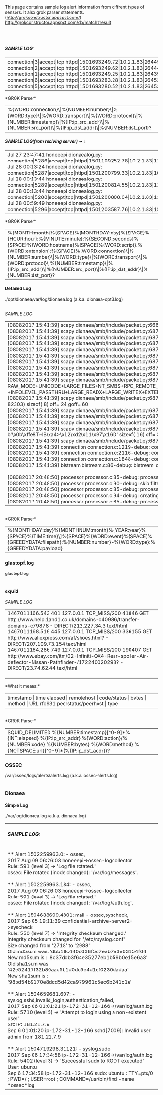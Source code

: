 This page contains sample log alert information from diffrent types of sensors. It also grok parser statements. (http://grokconstructor.appspot.com/)<br />
http://grokconstructor.appspot.com/do/match#result<br />
<br />




<br />
<h5>SAMPLE LOG:</h5>
<table><tr><td>
connection|3|accept|tcp|httpd|1501693249.72|10.2.1.83|26445|10.2.1.99|80<br />
connection|2|accept|tcp|httpd|1501693249.62|10.2.1.83|26444|10.2.1.99|80<br />
connection|1|accept|tcp|httpd|1501693249.25|10.2.1.83|26439|10.2.1.99|80<br />
connection|6|accept|tcp|httpd|1501693283.28|10.2.1.83|26452|10.2.1.99|80<br />
connection|5|accept|tcp|httpd|1501693280.52|10.2.1.83|26453|10.2.1.99|80<br />
</td></tr></table>
*GROK Parser*<br />
<table><tr><td>
%{WORD:connection}\|%{NUMBER:number}\|%{WORD:type}\|%{WORD:transport}\|%{WORD:protocol}\|%{NUMBER:timestamp}\|%{IP:ip_src_addr}\|%{NUMBER:src_port}\|%{IP:ip_dst_addr}\|%{NUMBER:dst_port}?
</td></tr></table>

<h5>SAMPLE LOG(from reciving server) -> :</h5>
<table><tr><td>
Jul 27 23:47:41 honeeepi dionaealog.py: connection|5286|accept|tcp|httpd|1501199252.78|10.2.1.83|1762|10.2.1.99|80<br />
Jul 28 00:13:24 honeeepi dionaealog.py: connection|5287|accept|tcp|httpd|1501200799.33|10.2.1.83|1084|10.2.1.99|80<br />
Jul 28 00:13:44 honeeepi dionaealog.py: connection|5289|accept|tcp|httpd|1501200814.55|10.2.1.83|1126|10.2.1.99|80<br />
Jul 28 00:13:44 honeeepi dionaealog.py: connection|5288|accept|tcp|httpd|1501200808.64|10.2.1.83|1116|10.2.1.99|80<br />
Jul 28 00:59:49 honeeepi dionaealog.py: connection|5296|accept|tcp|httpd|1501203587.76|10.2.1.83|1556|10.2.1.99|80<br />
</td></tr></table>
*GROK Parser*<br />
<table><tr><td>
%{MONTH:month}%{SPACE}%{MONTHDAY:day}%{SPACE}%{HOUR:hour}:%{MINUTE:minute}:%{SECOND:seconds}%{SPACE}%{WORD:hostname}%{SPACE}%{WORD:script}.%{WORD:extension}:%{SPACE}%{WORD:connection}\|%{NUMBER:number}\|%{WORD:type}\|%{WORD:transport}\|%{WORD:protocol}\|%{NUMBER:timestamp}\|%{IP:ip_src_addr}\|%{NUMBER:src_port}\|%{IP:ip_dst_addr}\|%{NUMBER:dst_port}?
</td></tr></table>


<h4>Detailed Log</h4>
./opt/dionaea/var/log/dionaea.log (a.k.a. dionaea-opt3.log)<br />
<br />

*SAMPLE LOG:*<br />
<table><tr><td>
[08082017 15:41:39] scapy dionaea/smb/include/packet.py:666-debug: ###[ SMB Negociate Response sizeof(53) ]###  <br />
[08082017 15:41:39] scapy dionaea/smb/include/packet.py:687-debug:         WordCount           = 17              sizeof(  1) off=  0 goff= 36 <br />
[08082017 15:41:39] scapy dionaea/smb/include/packet.py:687-debug:         DialectIndex        = 9               sizeof(  2) off=  1 goff= 37 <br />
[08082017 15:41:39] scapy dionaea/smb/include/packet.py:687-debug:         SecurityMode        = 0x3             sizeof(  1) off=  3 goff= 39 <br />
[08082017 15:41:39] scapy dionaea/smb/include/packet.py:687-debug:         MaxMPXCount         = 1               sizeof(  2) off=  4 goff= 40 <br />
[08082017 15:41:39] scapy dionaea/smb/include/packet.py:687-debug:         MaxVCs              = 1               sizeof(  2) off=  6 goff= 42 <br />
[08082017 15:41:39] scapy dionaea/smb/include/packet.py:687-debug:         MaxBufferS          = 4096            sizeof(  4) off=  8 goff= 44 <br />
[08082017 15:41:39] scapy dionaea/smb/include/packet.py:687-debug:         MaxRawBuffer        = 65536           sizeof(  4) off= 12 goff= 48 <br />
[08082017 15:41:39] scapy dionaea/smb/include/packet.py:687-debug:         SessionKey          = 0               sizeof(  4) off= 16 goff= 52 <br />
[08082017 15:41:39] scapy dionaea/smb/include/packet.py:687-debug:         Capabilities        = RAW_MODE+UNICODE+LARGE_FILES+NT_SMBS+RPC_REMOTE_APIS+STATUS32+LEVEL_II_OPLOCKS+LOCK_AND_READ+NT_FIND +INFOLEVEL_PASSTHRU+LARGE_READX+LARGE_WRITEX+EXTENDED_SECURITY sizeof(  4) off= 20 goff= 56 <br />
[08082017 15:41:39] scapy dionaea/smb/include/packet.py:687-debug:         SystemTime          = datetime.datetime(2017, 8, 8, 14, 15, 27, 82303) sizeof(  8) off= 24 goff= 60 <br />
[08082017 15:41:39] scapy dionaea/smb/include/packet.py:687-debug:         SystemTimeZone      = 50431           sizeof(  2) off= 32 goff= 68 <br />
[08082017 15:41:39] scapy dionaea/smb/include/packet.py:687-debug:         KeyLength           = 0               sizeof(  1) off= 34 goff= 70 <br />
[08082017 15:41:39] scapy dionaea/smb/include/packet.py:687-debug:         ByteCount           = None            sizeof(  2) off= 35 goff= 71 <br />
[08082017 15:41:39] scapy dionaea/smb/include/packet.py:687-debug:         ServerGUID          = b'\x0b\xffe8T~lB\xa4>\x12\xd2\x11\x97\x16D' sizeof( 16) off= 37 goff= 73 <br />
[08082017 15:41:39] scapy dionaea/smb/include/packet.py:687-debug:         SecurityBlob        = b''             sizeof(  0) off= 53 goff= 89 <br />
[08082017 15:41:39] connection connection.c:1219-debug: connection_send con 0x1f3edb0 data 0x1cb9e30 size 89 <br />
[08082017 15:41:39] connection connection.c:2116-debug: connection_tcp_io_out_cb con 0x1f3edb0 <br />
[08082017 15:41:39] connection connection.c:1848-debug: connection_throttle_update con 0x1f3edb0 thr 0x1f3f1a0 bytes 89 <br />
[08082017 15:41:39] bistream bistream.c:86-debug: bistream_data_add bs 0x1ebd720 dir 1 data 0x1f125c8 size 89 <br />
 <br />
[08082017 20:48:50] processor processor.c:85-debug: processor_data_creation con 0x1a53e30 pd 0x16ea6c0 node 0xdfce30 <br />
[08082017 20:48:50] processor processor.c:90-debug: skip filter <br />
[08082017 20:48:50] processor processor.c:85-debug: processor_data_creation con 0x1a53e30 pd 0x16ea6c0 node 0xdfce60 <br />
[08082017 20:48:50] processor processor.c:94-debug: creating filter <br />
[08082017 20:48:50] processor processor.c:85-debug: processor_data_creation con 0x1a53e30 pd 0x1694528 node 0xdfce78 <br />


</td></tr></table>
<br />
*GROK Parser*<br />
<table><tr><td>
%{MONTHDAY:day}%{MONTHNUM:month}%{YEAR:year}%{SPACE}%{TIME:time}\]%{SPACE}%{WORD:event}%{SPACE}%{GREEDYDATA:filepath}:%{NUMBER:number}-%{WORD:type}:%{GREEDYDATA:payload}
</td></tr></table>


<h3>glastopf.log</h3>
glastopf.log<br />
<br />
<h3>squid</h3>

*SAMPLE LOG:*<br />
<table><tr><td>
1467011166.543    401 127.0.0.1 TCP_MISS/200 41846 GET http://www.help.1and1.co.uk/domains-c40986/transfer-domains-c79878 - DIRECT/212.227.34.3 text/html<br />
1467011168.519    445 127.0.0.1 TCP_MISS/200 336155 GET http://www.aliexpress.com/af/shoes.html? - DIRECT/207.109.73.154 text/html<br />
1467011164.286    749 127.0.0.1 TCP_MISS/200 190407 GET http://www.ebay.com/itm/02-Infiniti-QX4-Rear-spoiler-Air-deflector-Nissan-Pathfinder-/172240020293? - DIRECT/23.74.62.44 text/html<br />
<br />
</td></tr></table>
*What it means:*<br />
<table><tr><td>
timestamp | time elapsed | remotehost | code/status | bytes | method | URL rfc931 peerstatus/peerhost | type<br />
</td></tr></table>
<br />
*GROK Parser*<br />
<table><tr><td>
SQUID_DELIMITED %{NUMBER:timestamp}[^0-9]*%{INT:elapsed} %{IP:ip_src_addr} %{WORD:action}/%{NUMBER:code} %{NUMBER:bytes} %{WORD:method} %{NOTSPACE:url}[^0-9]*(%{IP:ip_dst_addr})?<br />
</td></tr></table>

<h3>OSSEC</h3>
/var/ossec/logs/alerts/alerts.log (a.k.a. ossec-alerts.log)<br />
<br />
<h3>Dionaea</h3> 
<h4>Simple Log</h4>
./var/log/dionaea.log (a.k.a. dionaea.log)<br />
<table><tr><td>
<h5>SAMPLE LOG:</h5>
<br />
** Alert 1502259963.0: - ossec,<br />
2017 Aug 09 06:26:03 honeeepi->ossec-logcollector<br />
Rule: 591 (level 3) -> 'Log file rotated.'<br />
ossec: File rotated (inode changed): '/var/log/messages'.<br />
<br />
** Alert 1502259963.184: - ossec,<br />
2017 Aug 09 06:26:03 honeeepi->ossec-logcollector<br />
Rule: 591 (level 3) -> 'Log file rotated.'<br />
ossec: File rotated (inode changed): '/var/log/auth.log'.<br />
<br />
** Alert 1504638699.4801: mail  - ossec,syscheck,<br />
2017 Sep 05 19:11:39 confidential-archive-server2->syscheck<br />
Rule: 550 (level 7) -> 'Integrity checksum changed.'<br />
Integrity checksum changed for: '/etc/rsyslog.conf'<br />
Size changed from '2718' to '2988'<br />
Old md5sum was: 'dbb18c440c638f5d7eab7e3e63154f64'<br />
New md5sum is : '8c37ddb3f64e35277eb1b59b0e15e6a3'<br />
Old sha1sum was: '42e52417f32b80aac5b1d0dc5e4d1ef0230dadaa'<br />
New sha1sum is : '98bd54b9170e8dcd5d42ca979961c5ec6b241c1e'<br />
<br />
** Alert 1504659681.607: - syslog,sshd,invalid_login,authentication_failed,<br />
2017 Sep 06 01:01:21 ip-172-31-12-166->/var/log/auth.log<br />
Rule: 5710 (level 5) -> 'Attempt to login using a non-existent user'<br />
Src IP: 181.21.7.9<br />
Sep  6 01:01:20 ip-172-31-12-166 sshd[7009]: Invalid user admin from 181.21.7.9<br />
<br />
** Alert 1504719298.31121: - syslog,sudo<br />
2017 Sep 06 17:34:58 ip-172-31-12-166->/var/log/auth.log<br />
Rule: 5402 (level 3) -> 'Successful sudo to ROOT executed'<br />
User: ubuntu<br />
Sep  6 17:34:58 ip-172-31-12-166 sudo:   ubuntu : TTY=pts/0 ; PWD=/ ; USER=root ; COMMAND=/usr/bin/find -name *ossec*log<br />
</td></tr></table>
